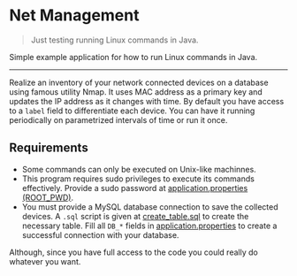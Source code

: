 # Net Management
> Just testing running Linux commands in Java.

Simple example application for how to run Linux commands in Java.
***
Realize an inventory of your network connected devices on a database using famous utility Nmap. It uses MAC address as a primary key and updates the IP address as it changes with time. By default you have access to a ```label``` field to differentiate each device. You can have it running periodically on parametrized intervals of time or run it once.
## Requirements
* Some commands can only be executed on Unix-like machinnes.
* This program requires sudo privileges to execute its commands effectively. Provide a sudo password at [application.properties (ROOT_PWD)](src/main/resources/application.properties).
* You must provide a MySQL database connection to save the collected devices. A ```.sql``` script is given at [create_table.sql](src/main/resources/create_table.sql) to create the necessary table. Fill all ```DB_*``` fields in [application.properties](src/main/resources/application.properties) to create a successful connection with your database.

Although, since you have full access to the code you could really do whatever you want.
